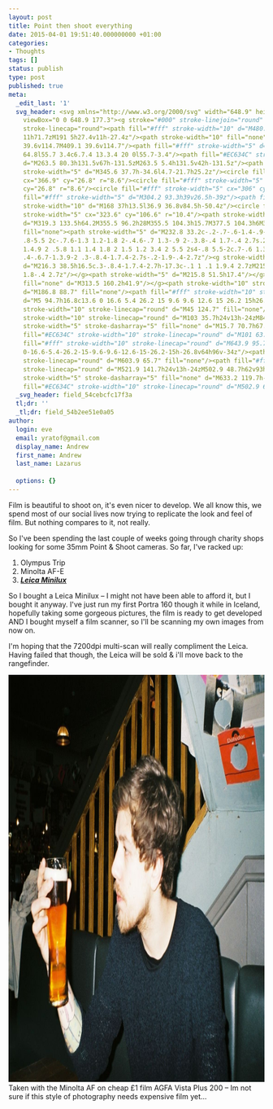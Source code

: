 ```yaml
---
layout: post
title: Point then shoot everything
date: 2015-04-01 19:51:40.000000000 +01:00
categories:
- Thoughts
tags: []
status: publish
type: post
published: true
meta:
  _edit_last: '1'
  svg_header: <svg xmlns="http://www.w3.org/2000/svg" width="648.9" height="177.3"
    viewBox="0 0 648.9 177.3"><g stroke="#000" stroke-linejoin="round" stroke-miterlimit="10"><g
    stroke-linecap="round"><path fill="#fff" stroke-width="10" d="M480.8 172.3h-312.8v-156.3h79.2l16.3-11h131.5l14.1
    11h71.7zM191 5h27.4v11h-27.4z"/><path stroke-width="10" fill="none" d="M247.2
    39.6v114.7M409.1 39.6v114.7"/><path fill="#fff" stroke-width="5" d="M420.5 26.3h50.1v33.6h-50.1zM263.5
    64.8l55.7 3.4c6.7.4 13.3.4 20 0l55.7-3.4"/><path fill="#EC634C" stroke-width="10"
    d="M263.5 80.3h131.5v67h-131.5zM263.5 5.4h131.5v42h-131.5z"/><path fill="#fff"
    stroke-width="5" d="M345.6 37.7h-34.6l4.7-21.7h25.2z"/><circle fill="#fff" stroke-width="5"
    cx="366.9" cy="26.8" r="8.6"/><circle fill="#fff" stroke-width="5" cx="291.3"
    cy="26.8" r="8.6"/><circle fill="#fff" stroke-width="5" cx="306" cy="133.5" r="4.7"/><path
    fill="#fff" stroke-width="5" d="M304.2 93.3h39v26.5h-39z"/><path fill="#EC634C"
    stroke-width="10" d="M168 37h13.5l36.9 36.8v84.5h-50.4z"/><circle fill="#fff"
    stroke-width="5" cx="323.6" cy="106.6" r="10.4"/><path stroke-width="5" fill="none"
    d="M319.3 133.5h64.2M355.5 96.2h28M355.5 104.3h15.7M377.5 104.3h6M355.5 112.5h28"/><g
    fill="none"><path stroke-width="5" d="M232.8 33.2c-.2-.7-.6-1.4-.9-2-.5-.8-1.1-1.4-1.8-2-1.5-1.2-3.4-2-5.5-2s-4
    .8-5.5 2c-.7.6-1.3 1.2-1.8 2-.4.6-.7 1.3-.9 2-.3.8-.4 1.7-.4 2.7s.2 1.8.4 2.7c.2.7.6
    1.4.9 2 .5.8 1.1 1.4 1.8 2 1.5 1.2 3.4 2 5.5 2s4-.8 5.5-2c.7-.6 1.3-1.2 1.8-2
    .4-.6.7-1.3.9-2 .3-.8.4-1.7.4-2.7s-.2-1.9-.4-2.7z"/><g stroke-width="2"><path
    d="M216.3 38.5h16.5c.3-.8.4-1.7.4-2.7h-17.3c-.1 1 .1 1.9.4 2.7zM215.8 35.8h17.3c0-.9-.2-1.8-.4-2.7h-16.5c-.2.9-.4
    1.8-.4 2.7z"/></g><path stroke-width="5" d="M215.8 51.5h17.4"/></g><path stroke-width="5"
    fill="none" d="M313.5 160.2h41.9"/></g><path stroke-width="10" stroke-linecap="round"
    d="M186.8 88.7" fill="none"/><path fill="#fff" stroke-width="10" stroke-linecap="round"
    d="M5 94.7h16.8c13.6 0 16.6 5.4 26.2 15 9.6 9.6 12.6 15 26.2 15h26.8v-64h-96v34z"/><path
    stroke-width="10" stroke-linecap="round" d="M45 124.7" fill="none"/><path fill="#fff"
    stroke-width="10" stroke-linecap="round" d="M103 35.7h24v13h-24zM84 48.7h62v93h-62z"/><path
    stroke-width="5" stroke-dasharray="5" fill="none" d="M15.7 70.7h67.9M65.7 113.8h17.9"/><path
    fill="#EC634C" stroke-width="10" stroke-linecap="round" d="M101 63.7h45v62h-45z"/><path
    fill="#fff" stroke-width="10" stroke-linecap="round" d="M643.9 95.7h-16.8c-13.6
    0-16.6-5.4-26.2-15-9.6-9.6-12.6-15-26.2-15h-26.8v64h96v-34z"/><path stroke-width="10"
    stroke-linecap="round" d="M603.9 65.7" fill="none"/><path fill="#fff" stroke-width="10"
    stroke-linecap="round" d="M521.9 141.7h24v13h-24zM502.9 48.7h62v93h-62z"/><path
    stroke-width="5" stroke-dasharray="5" fill="none" d="M633.2 119.7h-68M583.2 76.6h-18"/><path
    fill="#EC634C" stroke-width="10" stroke-linecap="round" d="M502.9 64.7h45v62h-45z"/></g></svg>
  _svg_header: field_54cebcfc17f3a
  tl;dr: ''
  _tl;dr: field_54b2ee51e0a05
author:
  login: eve
  email: yratof@gmail.com
  display_name: Andrew
  first_name: Andrew
  last_name: Lazarus

  options: {}
---
```

<p>Film is beautiful to shoot on, it's even nicer to develop. We all know this, we spend most of our social lives now trying to replicate the look and feel of film. But nothing compares to it, not really.</p>
<p>So I've been spending the last couple of weeks going through charity shops looking for some 35mm Point &amp; Shoot cameras. So far, I've racked up:</p>
<ol>
<li>Olympus Trip</li>
<li>Minolta AF-E</li>
<li><span style="text-decoration: underline;"><strong><em>Leica Minilux</em></strong></span></li>
</ol>
<p>So I bought a Leica Minilux – I might not have been able to afford it, but I bought it anyway. I've just run my first Portra 160 though it while in Iceland, hopefully taking some gorgeous pictures, the film is ready to get developed AND I bought myself a film scanner, so I'll be scanning my own images from now on.</p>
<p>I'm hoping that the 7200dpi multi-scan will really compliment the Leica. Having failed that though, the Leica will be sold &amp; i'll move back to the rangefinder.</p>
<p><img class="wp-image-281 size-large" src="/assets/imgs/CNV00060-1114x800.jpg" alt="CNV00060" width="1114" height="800" /> Taken with the Minolta AF on cheap £1 film AGFA Vista Plus 200 – Im not sure if this style of photography needs expensive film yet...</p>
